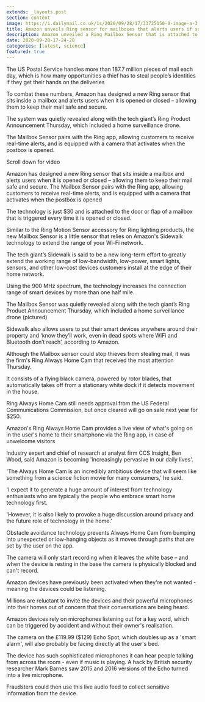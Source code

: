 ```yaml
---
extends: _layouts.post
section: content
image: https://i.dailymail.co.uk/1s/2020/09/28/17/33725150-0-image-a-3_1601309166183.jpg 
title: Amazon unveils Ring sensor for mailboxes that alerts users if someone steals their mail 
description: Amazon unveiled a Ring Mailbox Sensor that is attached to the door or flap and notifies users each time the mailbox is opened or closed, allowing people to keep their mail safe from thieves. 
date: 2020-09-28-17-24-28 
categories: [latest, science] 
featured: true 
--- 
```

The US Postal Service handles more than 187.7 million pieces of mail each day, which is how many opportunities a thief has to steal people’s identities if they get their hands on the deliveries

To combat these numbers, Amazon has designed a new Ring sensor that sits inside a mailbox and alerts users when it is opened or closed – allowing them to keep their mail safe and secure.

The system was quietly revealed along with the tech giant’s Ring Product Announcement Thursday, which included a home surveillance drone.

The Mailbox Sensor pairs with the Ring app, allowing customers to receive real-time alerts, and is equipped with a camera that activates when the postbox is opened.

Scroll down for video 

Amazon has designed a new Ring sensor that sits inside a mailbox and alerts users when it is opened or closed – allowing them to keep their mail safe and secure. The Mailbox Sensor pairs with the Ring app, allowing customers to receive real-time alerts, and is equipped with a camera that activates when the postbox is opened

The technology is just $30 and is attached to the door or flap of a mailbox that is triggered every time it is opened or closed.

Similar to the Ring Motion Sensor accessory for Ring lighting products, the new Mailbox Sensor is a little sensor that relies on Amazon's Sidewalk technology to extend the range of your Wi-Fi network. 

The tech giant’s Sidewalk is said to be a new long-term effort to greatly extend the working range of low-bandwidth, low-power, smart lights, sensors, and other low-cost devices customers install at the edge of their home network.

Using the 900 MHz spectrum, the technology increases the connection range of smart devices by more than one half mile.

The Mailbox Sensor was quietly revealed along with the tech giant’s Ring Product Announcement Thursday, which included a home surveillance drone (pictured) 

Sidewalk also allows users to put their smart devices anywhere around their property and ‘know they’ll work, even in dead spots where WiFi and Bluetooth don’t reach’, according to Amazon.

Although the Mailbox sensor could stop thieves from stealing mail, it was the firm's Ring Always Home Cam that received the most attention Thursday.

It consists of a flying black camera, powered by rotor blades, that automatically takes off from a stationary white dock if it detects movement in the house. 

Ring Always Home Cam still needs approval from the US Federal Communications Commission, but once cleared will go on sale next year for $250.

Amazon's Ring Always Home Cam provides a live view of what's going on in the user's home to their smartphone via the Ring app, in case of unwelcome visitors

Industry expert and chief of research at analyst firm CCS Insight, Ben Wood, said Amazon is becoming 'increasingly pervasive in our daily lives'.

'The Always Home Cam is an incredibly ambitious device that will seem like something from a science fiction movie for many consumers,' he said.

'I expect it to generate a huge amount of interest from technology enthusiasts who are typically the people who embrace smart home technology first.

'However, it is also likely to provoke a huge discussion around privacy and the future role of technology in the home.'

Obstacle avoidance technology prevents Always Home Cam from bumping into unexpected or low-hanging objects as it moves through paths that are set by the user on the app.

The camera will only start recording when it leaves the white base – and when the device is resting in the base the camera is physically blocked and can't record.

Amazon devices have previously been activated when they're not wanted - meaning the devices could be listening.

Millions are reluctant to invite the devices and their powerful microphones into their homes out of concern that their conversations are being heard.

Amazon devices rely on microphones listening out for a key word, which can be triggered by accident and without their owner's realisation. 

The camera on the £119.99 ($129) Echo Spot, which doubles up as a 'smart alarm', will also probably be facing directly at the user's bed. 

The device has such sophisticated microphones it can hear people talking from across the room - even if music is playing. A hack by British security researcher Mark Barnes saw 2015 and 2016 versions of the Echo turned into a live microphone.

Fraudsters could then use this live audio feed to collect sensitive information from the device.   

